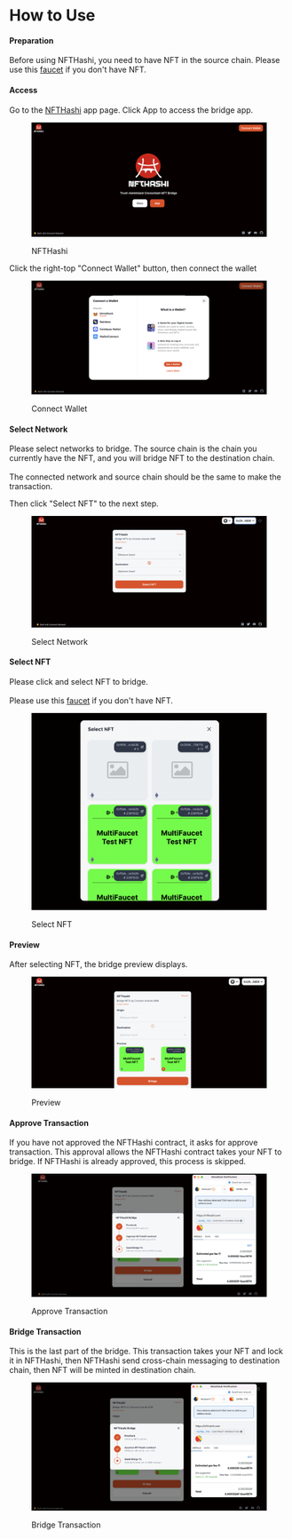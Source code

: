 # How to Use

#### Preparation

Before using NFTHashi, you need to have NFT in the source chain. Please use this [faucet](https://faucet.paradigm.xyz/) if you don't have NFT.

#### Access

Go to the [NFTHashi](https://nfthashi.com/) app page. Click App to access the bridge app.

<figure><img src=".gitbook/assets/Screen Shot 2022-12-16 at 12.39.00.png" alt=""><figcaption><p>NFTHashi</p></figcaption></figure>

Click the right-top "Connect Wallet" button, then connect the wallet

<figure><img src=".gitbook/assets/Screen Shot 2022-12-16 at 12.42.38.png" alt=""><figcaption><p>Connect Wallet</p></figcaption></figure>

#### Select Network

Please select networks to bridge. The source chain is the chain you currently have the NFT, and you will bridge NFT to the destination chain.\
\
The connected network and source chain should be the same to make the transaction.

Then click "Select NFT" to the next step.

<figure><img src=".gitbook/assets/Screen Shot 2022-12-16 at 12.45.59.png" alt=""><figcaption><p>Select Network</p></figcaption></figure>

#### Select NFT

Please click and select NFT to bridge. \
\
Please use this [faucet](https://faucet.paradigm.xyz/) if you don't have NFT.

<figure><img src=".gitbook/assets/Screen Shot 2022-12-16 at 12.50.35.png" alt=""><figcaption><p>Select NFT</p></figcaption></figure>

#### Preview

After selecting NFT, the bridge preview displays.&#x20;

<figure><img src=".gitbook/assets/Screen Shot 2022-12-16 at 12.52.28.png" alt=""><figcaption><p>Preview</p></figcaption></figure>

#### Approve Transaction

If you have not approved the NFTHashi contract, it asks for approve transaction. This approval allows the NFTHashi contract takes your NFT to bridge. If NFTHashi is already approved, this process is skipped.

<figure><img src=".gitbook/assets/Screen Shot 2022-12-16 at 12.55.27.png" alt=""><figcaption><p>Approve Transaction</p></figcaption></figure>

#### Bridge Transaction

This is the last part of the bridge. This transaction takes your NFT and lock it in NFTHashi, then NFTHashi send cross-chain messaging to destination chain, then NFT will be minted in destination chain.

<figure><img src=".gitbook/assets/Screen Shot 2022-12-16 at 12.58.29.png" alt=""><figcaption><p>Bridge Transaction</p></figcaption></figure>



